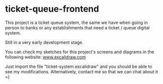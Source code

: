 # ticket-queue-frontend

This project is a ticket queue system, the same we have when going in person to banks or any establishments that need a ticket / queue digital system. 

Still in a very early development stage.

You can check my sketches for this project's screens and diagrams in the following website: www.excalidraw.com

Just import the file "ticket-system.excalidraw" and you should be able to see my modifications. Alternatively, contact me so that we can chat about it =) 
